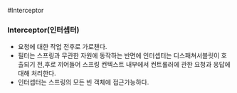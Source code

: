 #Interceptor

### Interceptor(인터셉터)
- 요청에 대한 작업 전후로 가로챈다.
- 필터는 스프링과 무관한 자원에 동작하는 반면에 인터셉터는 디스패쳐서블릿이 호출되기 전,후로 끼어들어 스프링 컨텍스트 내부에서 컨트롤러에 관한 요청과 응답에 대해 처리한다.
- 인터셉터는 스프링의 모든 빈 객체에 접근가능하다.


